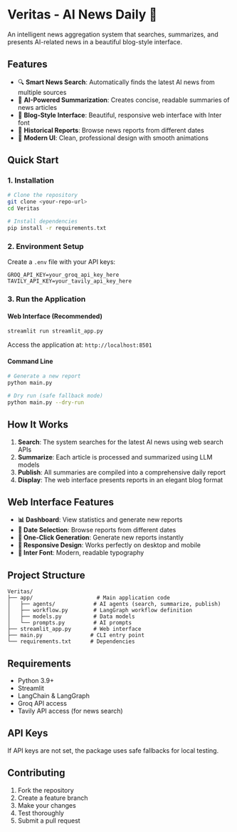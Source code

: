 # Veritas - AI News Daily 📰

An intelligent news aggregation system that searches, summarizes, and presents AI-related news in a beautiful blog-style interface.

## Features

- 🔍 **Smart News Search**: Automatically finds the latest AI news from multiple sources
- 📝 **AI-Powered Summarization**: Creates concise, readable summaries of news articles
- 📰 **Blog-Style Interface**: Beautiful, responsive web interface with Inter font
- 📅 **Historical Reports**: Browse news reports from different dates
- 🎨 **Modern UI**: Clean, professional design with smooth animations

## Quick Start

### 1. Installation

```bash
# Clone the repository
git clone <your-repo-url>
cd Veritas

# Install dependencies
pip install -r requirements.txt
```

### 2. Environment Setup

Create a `.env` file with your API keys:

```env
GROQ_API_KEY=your_groq_api_key_here
TAVILY_API_KEY=your_tavily_api_key_here
```

### 3. Run the Application

#### Web Interface (Recommended)
```bash
streamlit run streamlit_app.py
```

Access the application at: `http://localhost:8501`

#### Command Line
```bash
# Generate a new report
python main.py

# Dry run (safe fallback mode)
python main.py --dry-run
```

## How It Works

1. **Search**: The system searches for the latest AI news using web search APIs
2. **Summarize**: Each article is processed and summarized using LLM models
3. **Publish**: All summaries are compiled into a comprehensive daily report
4. **Display**: The web interface presents reports in an elegant blog format

## Web Interface Features

- **📊 Dashboard**: View statistics and generate new reports
- **📅 Date Selection**: Browse reports from different dates
- **🔄 One-Click Generation**: Generate new reports instantly
- **📱 Responsive Design**: Works perfectly on desktop and mobile
- **🎨 Inter Font**: Modern, readable typography

## Project Structure

```
Veritas/
├── app/                    # Main application code
│   ├── agents/            # AI agents (search, summarize, publish)
│   ├── workflow.py        # LangGraph workflow definition
│   ├── models.py          # Data models
│   └── prompts.py         # AI prompts
├── streamlit_app.py       # Web interface
├── main.py               # CLI entry point
└── requirements.txt      # Dependencies
```

## Requirements

- Python 3.9+
- Streamlit
- LangChain & LangGraph
- Groq API access
- Tavily API access (for news search)

## API Keys

If API keys are not set, the package uses safe fallbacks for local testing.

## Contributing

1. Fork the repository
2. Create a feature branch
3. Make your changes
4. Test thoroughly
5. Submit a pull request


